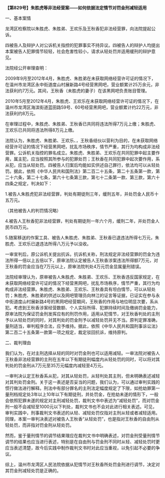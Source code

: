**【第829号】朱胜虎等非法经营案——如何依据法定情节对罚金刑减轻适用**

一、基本案情

龙湾区检察院以朱胜虎、朱胜弟、王欢乐及王秋香犯非法经营罪，向法院提起公诉。

四被告人及辩护人对公诉机关指控的犯罪事实不持异议。四被告人的辩护人均提出本案被告人犯罪情节较轻，社会危害性较小，请求从轻处罚并适用缓刑的辩护意见。

法院经公开审理查明：

2009年9月至2012年4月，朱胜虎、朱胜弟在未获取网络经营许可证的情况下，在温州市龙湾区永中街道度山村展新路4号经营黑网吧，营业额累计25万余元，非法获利约7万元。其间，王秋香（未胜虎的妻子）在该黑网吧负责账目管理。

2010年5月至2012年4月，朱胜虎、王欢乐在未获取网络经营许可证的情况下，在温州市龙湾区海滨街道蓝田路59号、60号经营黑网吧，营业额累计约22万元，非法获利约8万元。

在审理过程中，朱胜虎、朱胜弟、王秋香已共同将违法所得7万元上缴；朱胜虎、王欢乐已共同将违法所得8万元上缴。

法院认为，朱胜虎、朱胜弟、王欢乐、，王秋香结伙以营利为目的，在未获取网络经营许可证的情况下经营黑网吧，扰乱市场秩序，情节严重，其行为均构成非法经营罪。公诉机关指控的罪名成立。朱胜虎、朱胜弟、王欢乐在共同犯罪中起主要作用，属主犯，应当按照其所参与的犯罪处罚；王秋香在共同犯罪中起次要作用，系从犯，应当从轻处罚。四被告人归案后均能如实供述自己罪行，依法均可以从轻处罚。据此，依照《中华人民共和国刑法》第二百二十五条，第二十五条第一款，第二十六条，第二十七条，第六十七条第三款，第七十二条第一款、第三款，第六十四条之规定，判决如下：

1.被告人朱胜虎犯非法经营罪，判处有期徒刑三年，缓刑五年，并处罚金人民币十五万元。

（其他被告人的判罚情况略）

4.被告人王秋香犯非法经营罪，判处有期徒刑一年六个月，缓刑二年，并处罚金人民币四万元。

5.随案移送的作案工具、被告人朱胜虎、朱胜弟、王秋香已退违法所得七万元，朱胜虎、王欢乐已退违法所得八万元予以没收。

一审宣判后，原公诉机关提出抗诉。抗诉机关称，刑法规定非法经营罪的罚金为违法所得一倍以上五倍以下，原审法院认定被告人王秋香涉案违法所得额7万元，对王秋香的罚金应当在7万元以上，原审法院判处4万元罚金显属量刑错误。

法院经审理认为，原审被告人朱胜虎、朱胜弟、王欢乐、王秋香违反国家规定，在未获取网络经营许可证的情况下经营黑网吧，扰乱市场秩序，情节严重，其行为均构成非法经营罪。朱胜虎、朱胜弟、王欢乐、王秋香具有坦白情节，可以从轻处罚；朱胜虎、朱胜弟的供述以及网吧管理员向林江的证言等证据，已证实在参与永中街道度山村展新路4号的黑网吧经营期间，王秋香的作用与地位明显次要，系从犯。考虑到王秋香涉案经营数额、个人实际所得、犯罪持续时间及缴纳罚金能力，原审法院为保证罚金刑发挥应有的刑罚作用，适用从犯情节，对王秋香判处的主刑予以从轻处罚的同时，对其判处的罚金刑予以减轻处罚并无不当。原判定罪准确，量刑适当，审判程序合法，应予维持。据此，依照《中华人民共和国刑事诉讼法》第二百二十五条第一款第一项之规定，裁定驳回抗诉，维持原判。

二、裁判理由

我们认为，在对主刑选择从轻的同时对罚金刑也可以适用减轻。一审法院对被告人王秋香非法经营罪的主刑在五年以下有期徒刑幅度内从轻处罚的同时，可以将对其判处的罚金刑从7万元至35万元幅度内减轻至4万元。

一审判决认定王秋香系从犯，对其从轻处罚，从轻判处其主刑，但未明确表述减轻对其判处罚金刑。关于这一表述是否妥当的问题，我们认为，可以通过审判实践的惯行做法进行解释。刑法中有部分罪名的主刑法定幅度规定了下限，如抢劫罪第一量刑档规定处3年以上10年以下有期徒刑，并处罚金，在抢劫未遂的情形下，一般会依照犯罪未遂的规定对主刑减轻处罚，裁判文书中表述为“减轻处罚”，而对罚金刑一般不会减轻至1000元以下判处，裁判文书也不会对此进行相关表述。可见，审判实践中，刑事裁判文书表述的从轻、减轻处罚仅指对主刑从轻或者减轻适用。同理，本案一审判决表述对被告人王秋香“从轻处罚”，也是指对王秋香的自由刑从轻处罚，而非指对罚金刑从轻处罚。

然而，鉴于量刑情节的调节结果理应在裁判文书中明确表述，对罚金刑受量刑情节调节的结果也应当进行表述，特别是在自由刑与罚金刑不同时从轻、减轻处罚时更应当表述清楚，故今后实践中制作裁判文书时对此应当重视，以免引起不必要的争议。

综上，温州市龙湾区人民法院依据从犯情节对王秋香所处罚金刑进行调节，决定对其罚金刑减轻处罚是正确的。